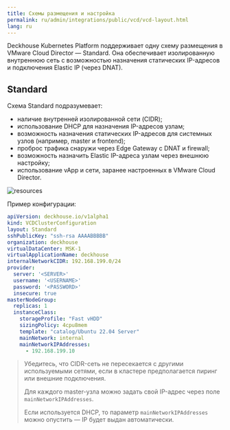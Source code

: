 ```yaml
---
title: Схемы размещения и настройка
permalink: ru/admin/integrations/public/vcd/vcd-layout.html
lang: ru
---
```


Deckhouse Kubernetes Platform поддерживает одну схему размещения в VMware Cloud Director — Standard. Она обеспечивает изолированную внутреннюю сеть с возможностью назначения статических IP-адресов и подключения Elastic IP (через DNAT).

## Standard

Схема Standard подразумевает:

- наличие внутренней изолированной сети (CIDR);
- использование DHCP для назначения IP-адресов узлам;
- возможность назначения статических IP-адресов для системных узлов (например, master и frontend);
- проброс трафика снаружи через Edge Gateway с DNAT и firewall;
- возможность назначить Elastic IP-адреса узлам через внешнюю настройку;
- использование vApp и сети, заранее настроенных в VMware Cloud Director.

![resources](../../../../images/cloud-provider-vcd/vcd-standard.png)
<!--- Исходник: https://www.figma.com/design/T3ycFB7P6vZIL359UJAm7g/%D0%98%D0%BA%D0%BE%D0%BD%D0%BA%D0%B8-%D0%B8-%D1%81%D1%85%D0%B5%D0%BC%D1%8B?node-id=995-11247&t=Qb5yyWumzPiTBtfL-0 --->

Пример конфигурации:

```yaml
apiVersion: deckhouse.io/v1alpha1
kind: VCDClusterConfiguration
layout: Standard
sshPublicKey: "ssh-rsa AAAABBBBB"
organization: deckhouse
virtualDataCenter: MSK-1
virtualApplicationName: deckhouse
internalNetworkCIDR: 192.168.199.0/24
provider:
  server: '<SERVER>'
  username: '<USERNAME>'
  password: '<PASSWORD>'
  insecure: true
masterNodeGroup:
  replicas: 1
  instanceClass:
    storageProfile: "Fast vHDD"
    sizingPolicy: 4cpu8mem
    template: "catalog/Ubuntu 22.04 Server"
    mainNetwork: internal
    mainNetworkIPAddresses:
      - 192.168.199.10
```

> Убедитесь, что CIDR-сеть не пересекается с другими используемыми сетями, если в кластере предполагается пиринг или внешние подключения.
>
> Для каждого master-узла можно задать свой IP-адрес через поле `mainNetworkIPAddresses`.
>
> Если используется DHCP, то параметр `mainNetworkIPAddresses` можно опустить — IP будет выдан автоматически.
